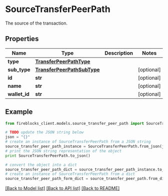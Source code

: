 # SourceTransferPeerPath

The source of the transaction.

## Properties

Name | Type | Description | Notes
------------ | ------------- | ------------- | -------------
**type** | [**TransferPeerPathType**](TransferPeerPathType.md) |  | 
**sub_type** | [**TransferPeerPathSubType**](TransferPeerPathSubType.md) |  | [optional] 
**id** | **str** |  | [optional] 
**name** | **str** |  | [optional] 
**wallet_id** | **str** |  | [optional] 

## Example

```python
from fireblocks_client.models.source_transfer_peer_path import SourceTransferPeerPath

# TODO update the JSON string below
json = "{}"
# create an instance of SourceTransferPeerPath from a JSON string
source_transfer_peer_path_instance = SourceTransferPeerPath.from_json(json)
# print the JSON string representation of the object
print SourceTransferPeerPath.to_json()

# convert the object into a dict
source_transfer_peer_path_dict = source_transfer_peer_path_instance.to_dict()
# create an instance of SourceTransferPeerPath from a dict
source_transfer_peer_path_form_dict = source_transfer_peer_path.from_dict(source_transfer_peer_path_dict)
```
[[Back to Model list]](../README.md#documentation-for-models) [[Back to API list]](../README.md#documentation-for-api-endpoints) [[Back to README]](../README.md)



